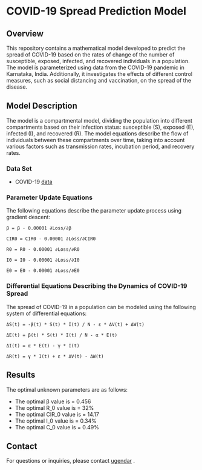 # COVID-19 Spread Prediction Model

## Overview
This repository contains a mathematical model developed to predict the spread of COVID-19 based on the rates of change of the number of susceptible, exposed, infected, and recovered individuals in a population. The model is parameterized using data from the COVID-19 pandemic in Karnataka, India. Additionally, it investigates the effects of different control measures, such as social distancing and vaccination, on the spread of the disease.


## Model Description
The model is a compartmental model, dividing the population into different compartments based on their infection status: susceptible (S), exposed (E), infected (I), and recovered (R). The model equations describe the flow of individuals between these compartments over time, taking into account various factors such as transmission rates, incubation period, and recovery rates.


 ### Data Set
- COVID-19 [data](https://courses.iisc.ac.in/pluginfile.php/71590/mod_assign/introattachment/0/COVID19_data.csv?forcedownload=1)
 
### Parameter Update Equations

The following equations describe the parameter update process using gradient descent:

```plaintext
β = β - 0.00001 ∂Loss/∂β

CIR0 = CIR0 - 0.00001 ∂Loss/∂CIR0

R0 = R0 - 0.00001 ∂Loss/∂R0

I0 = I0 - 0.00001 ∂Loss/∂I0

E0 = E0 - 0.00001 ∂Loss/∂E0

```

### Differential Equations Describing the Dynamics of COVID-19 Spread

The spread of COVID-19 in a population can be modeled using the following system of differential equations:

```plaintext
ΔS(t) = -β(t) * S(t) * I(t) / N - ε * ΔV(t) + ΔW(t)

ΔE(t) = β(t) * S(t) * I(t) / N - α * E(t)

ΔI(t) = α * E(t) - γ * I(t)

ΔR(t) = γ * I(t) + ε * ΔV(t) - ΔW(t)

```
## Results

The optimal unknown parameters are as follows:
- The optimal β value is = 0.456
- The optimal R_0 value is = 32%
- The optimal CIR_0 value is = 14.17
- The optimal I_0 value is = 0.34%
- The optimal C_0 value is = 0.49%


## Contact
For questions or inquiries, please contact [ugendar](mailto:ugendar07@gmail.com) .
